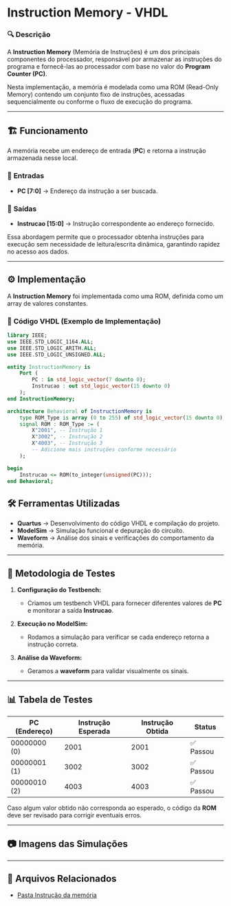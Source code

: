 # Instruction Memory - VHDL

### 🔍 Descrição  
A **Instruction Memory** (Memória de Instruções) é um dos principais componentes do processador, responsável por armazenar as instruções do programa e fornecê-las ao processador com base no valor do **Program Counter (PC)**.  

Nesta implementação, a memória é modelada como uma ROM (Read-Only Memory) contendo um conjunto fixo de instruções, acessadas sequencialmente ou conforme o fluxo de execução do programa.  

---

## 🏗️ Funcionamento  

A memória recebe um endereço de entrada (**PC**) e retorna a instrução armazenada nesse local.  

### 🔹 **Entradas**  
- **PC [7:0]** → Endereço da instrução a ser buscada.  

### 🔹 **Saídas**  
- **Instrucao [15:0]** → Instrução correspondente ao endereço fornecido.  

Essa abordagem permite que o processador obtenha instruções para execução sem necessidade de leitura/escrita dinâmica, garantindo rapidez no acesso aos dados.  

---

## ⚙️ Implementação  

A **Instruction Memory** foi implementada como uma ROM, definida como um array de valores constantes.  

### 🔧 **Código VHDL (Exemplo de Implementação)**  

```vhdl
library IEEE;
use IEEE.STD_LOGIC_1164.ALL;
use IEEE.STD_LOGIC_ARITH.ALL;
use IEEE.STD_LOGIC_UNSIGNED.ALL;

entity InstructionMemory is
    Port (
        PC : in std_logic_vector(7 downto 0);
        Instrucao : out std_logic_vector(15 downto 0)
    );
end InstructionMemory;

architecture Behavioral of InstructionMemory is
    type ROM_Type is array (0 to 255) of std_logic_vector(15 downto 0);
    signal ROM : ROM_Type := (
        X"2001", -- Instrução 1
        X"3002", -- Instrução 2
        X"4003", -- Instrução 3
        -- Adicione mais instruções conforme necessário
    );

begin
    Instrucao <= ROM(to_integer(unsigned(PC)));
end Behavioral;
```

## 🛠️ Ferramentas Utilizadas  

- **Quartus** → Desenvolvimento do código VHDL e compilação do projeto.  
- **ModelSim** → Simulação funcional e depuração do circuito.  
- **Waveform** → Análise dos sinais e verificações do comportamento da memória.  

---
## 📌 **Metodologia de Testes**  

1. **Configuração do Testbench:**  
   - Criamos um testbench VHDL para fornecer diferentes valores de **PC** e monitorar a saída **Instrucao**.  

2. **Execução no ModelSim:**  
   - Rodamos a simulação para verificar se cada endereço retorna a instrução correta.  

3. **Análise da Waveform:**  
   - Geramos a **waveform** para validar visualmente os sinais.  

---

## 📊 **Tabela de Testes**  

| PC (Endereço) | Instrução Esperada | Instrução Obtida | Status |
|--------------|-------------------|-----------------|--------|
| 00000000 (0) | 2001              | 2001           | ✅ Passou |
| 00000001 (1) | 3002              | 3002           | ✅ Passou |
| 00000010 (2) | 4003              | 4003           | ✅ Passou |

Caso algum valor obtido não corresponda ao esperado, o código da **ROM** deve ser revisado para corrigir eventuais erros.  

---

## 📷 **Imagens das Simulações**  




---

## 📂 Arquivos Relacionados

- [Pasta Instrução da memória](../src/Instruction_Memory)
